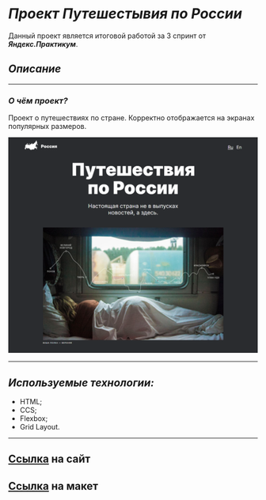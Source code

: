 # ***Проект Путешестывия по России***
Данный проект является итоговой работой за 3 спринт от ***Яндекс.Практикум***.
## *Описание*
----
### ***О чём проект?***

Проект о путешествиях по стране. Корректно отображается на экранах популярных размеров. 

<div align="center"><img src="/images/RussianTravel.png" width="1000px"></div>

---
## *Используемые технологии:*
* HTML;
* CCS;
* Flexbox;
* Grid Layout.

---
## [Ссылка](https://nikitavalitov.github.io/russian-travel) на сайт
## [Ссылка](https://www.figma.com/file/2cn9N9jSkmxD84oJik7xL7/JavaScript.-Sprint-4?type=design&node-id=0-1&mode=design) на макет